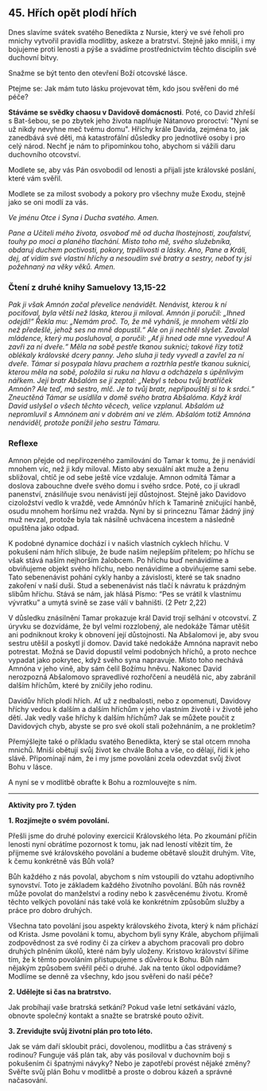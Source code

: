 ## 45. **Hřích opět plodí hřích**

Dnes slavíme svátek svatého Benedikta z Nursie, který ve své řeholi pro mnichy vytvořil pravidla modlitby, askeze a bratrství. Stejně jako mniši, i my bojujeme proti lenosti a pýše a svádíme prostřednictvím těchto disciplín své duchovní bitvy.

Snažme se být tento den otevření Boží otcovské lásce.

Ptejme se: Jak mám tuto lásku projevovat těm, kdo jsou svěřeni do mé péče?

**Stáváme se svědky chaosu v Davidově domácnosti**. Poté, co David zhřeší s Bat-šebou, se po zbytek jeho života naplňuje Nátanovo proroctví: "Nyní se už nikdy nevyhne meč tvému domu". Hříchy krále Davida, zejména to, jak zanedbává své děti, má katastrofální důsledky pro jednotlivé osoby i pro celý národ. Nechť je nám to připomínkou toho, abychom si vážili daru duchovního otcovství.

Modlete se, aby vás Pán osvobodil od lenosti a přijali jste královské poslání, které vám svěřil.

Modlete se za milost svobody a pokory pro všechny muže Exodu, stejně jako se oni modlí za vás.

_Ve jménu Otce i Syna i Ducha svatého. Amen._

_Pane a Učiteli mého života, osvoboď mě od ducha lhostejnosti, zoufalství, touhy po moci a planého tlachání. Místo toho mě, svého služebníka, obdaruj duchem poctivosti, pokory, trpělivosti a lásky. Ano, Pane a Králi, dej, ať vidím své vlastní hříchy a nesoudím své bratry a sestry, neboť ty jsi požehnaný na věky věků. Amen._

### Čtení z druhé knihy Samuelovy 13,15-22

_Pak ji však Amnón začal převelice nenávidět. Nenávist, kterou k ní pociťoval, byla větší než láska, kterou ji miloval. Amnón jí poručil: „Ihned odejdi!“ Řekla mu: „Nemám proč. To, že mě vyháníš, je mnohem větší zlo než předešlé, jehož ses na mně dopustil.“ Ale on ji nechtěl slyšet. Zavolal mládence, který mu posluhoval, a poručil: „Ať ji hned ode mne vyvedou! A zavři za ní dveře.“ Měla na sobě pestře tkanou suknici; takové řízy totiž oblékaly královské dcery panny. Jeho sluha ji tedy vyvedl a zavřel za ní dveře. Támar si posypala hlavu prachem a roztrhla pestře tkanou suknici, kterou měla na sobě, položila si ruku na hlavu a odcházela s úpěnlivým nářkem. Její bratr Abšalóm se jí zeptal: „Nebyl s tebou tvůj bratříček Amnón? Ale teď, má sestro, mlč. Je to tvůj bratr, nepřipouštěj si to k srdci.“ Zneuctěná Támar se usídlila v domě svého bratra Abšalóma. Když král David uslyšel o všech těchto věcech, velice vzplanul. Abšalóm už nepromluvil s Amnónem ani v dobrém ani ve zlém. Abšalóm totiž Amnóna nenáviděl, protože ponížil jeho sestru Támaru._

### Reflexe

Amnon přejde od nepřirozeného zamilování do Tamar k tomu, že ji nenávidí mnohem víc, než ji kdy miloval. Místo aby sexuální akt muže a ženu sbližoval, chtíč je od sebe ještě více vzdaluje. Amnon odmítá Támar a doslova zabouchne dveře svého domu i svého srdce. Poté, co jí ukradl panenství, znásilňuje svou nenávistí její důstojnost. Stejně jako Davidovo cizoložství vedlo k vraždě, vede Amnónův hřích k Tamarině zničující hanbě, osudu mnohem horšímu než vražda. Nyní by si princeznu Támar žádný jiný muž nevzal, protože byla tak násilně uchvácena incestem a následně opuštěna jako odpad.

K podobné dynamice dochází i v našich vlastních cyklech hříchu. V pokušení nám hřích slibuje, že bude naším nejlepším přítelem; po hříchu se však stává naším nejhorším žalobcem. Po hříchu buď nenávidíme a obviňujeme objekt svého hříchu, nebo nenávidíme a obviňujeme sami sebe. Tato sebenenávist pohání cykly hanby a závislosti, které se tak snadno zakoření v naší duši. Stud a sebenenávist nás tlačí k návratu k prázdným slibům hříchu. Stává se nám, jak hlásá Písmo: “Pes se vrátil k vlastnímu vývratku” a umytá svině se zase válí v bahništi. (2 Petr 2,22)

V důsledku znásilnění Tamar prokazuje král David trojí selhání v otcovství. Z úryvku se dozvídáme, že byl velmi rozzlobený, ale nedokáže Támar utěšit ani podniknout kroky k obnovení její důstojnosti. Na Abšalomovi je, aby svou sestru utěšil a poskytl jí domov. David také nedokáže Amnóna napravit nebo potrestat. Možná se David dopustil velmi podobných hříchů, a proto nechce vypadat jako pokrytec, když svého syna napravuje. Místo toho nechává Amnóna v jeho vině, aby sám čelil Božímu hněvu. Nakonec David nerozpozná Abšalomovo spravedlivé rozhořčení a neudělá nic, aby zabránil dalším hříchům, které by zničily jeho rodinu.

Davidův hřích plodí hřích. Ať už z nedbalosti, nebo z opomenutí, Davidovy hříchy vedou k dalším a dalším hříchům v jeho vlastním životě i v životě jeho dětí. Jak vedly vaše hříchy k dalším hříchům? Jak se můžete poučit z Davidových chyb, abyste se pro své okolí stali požehnáním, a ne prokletím?

Přemýšlejte také o příkladu svatého Benedikta, který se stal otcem mnoha mnichů. Mniši obětují svůj život ke chvále Boha a vše, co dělají, řídí k jeho slávě. Připomínají nám, že i my jsme povoláni zcela odevzdat svůj život Bohu v lásce.

A nyní se v modlitbě obraťte k Bohu a rozmlouvejte s ním.

---

**Aktivity pro 7. týden**

**1. Rozjímejte o svém povolání.**

Přešli jsme do druhé poloviny exercicií Královského léta. Po zkoumání příčin lenosti nyní obrátíme pozornost k tomu, jak nad leností vítězit tím, že přijmeme své královského povolání a budeme obětavě sloužit druhým. Víte, k čemu konkrétně vás Bůh volá?

Bůh každého z nás povolal, abychom s ním vstoupili do vztahu adoptivního synovství. Toto je základem každého životního povolání. Bůh nás rovněž může povolat do manželství a rodiny nebo k zasvěcenému životu. Kromě těchto velkých povolání nás také volá ke konkrétním způsobům služby a práce pro dobro druhých.

Všechna tato povolání jsou aspekty královského života, který k nám přichází od Krista. Jsme povoláni k tomu, abychom byli syny Krále, abychom přijímali zodpovědnost za své rodiny či za církev a abychom pracovali pro dobro druhých plněním úkolů, které nám byly uloženy. Kristovo království šíříme tím, že k těmto povoláním přistupujeme s důvěrou k Bohu. Bůh nám nějakým způsobem svěřil péči o druhé. Jak na tento úkol odpovídáme? Modlíme se denně za všechny, kdo jsou svěřeni do naší péče?

**2. Udělejte si čas na bratrstvo.**

Jak probíhají vaše bratrská setkání? Pokud vaše letní setkávání vázlo, obnovte společný kontakt a snažte se bratrské pouto oživit.

**3. Zrevidujte svůj životní plán pro toto léto.**

Jak se vám daří skloubit práci, dovolenou, modlitbu a čas strávený s rodinou? Funguje váš plán tak, aby vás posiloval v duchovním boji s pokušením či špatnými návyky? Nebo je zapotřebí provést nějaké změny? Svěřte svůj plán Bohu v modlitbě a proste o dobrou kázeň a správné načasování.
